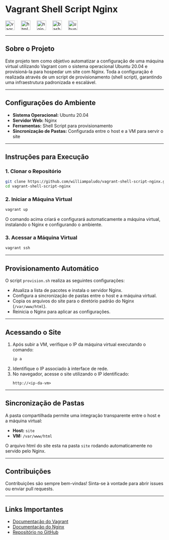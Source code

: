 # **Vagrant Shell Script Nginx**

<div>
  <img src="https://cdn.jsdelivr.net/gh/devicons/devicon/icons/vagrant/vagrant-original.svg" height="30" alt="vagrant logo" />
  <img width="12" />
  <img src="https://cdn.jsdelivr.net/gh/devicons/devicon/icons/html5/html5-original.svg" height="30" alt="html5 logo" />
  <img width="12" />
  <img src="https://cdn.jsdelivr.net/gh/devicons/devicon/icons/nginx/nginx-original.svg" height="30" alt="nginx logo"  />
  <img width="12" />
  <img src="https://cdn.jsdelivr.net/gh/devicons/devicon/icons/bash/bash-original.svg" height="30" alt="bash logo" />
  <img width="12" />
  <img src="https://cdn.jsdelivr.net/gh/devicons/devicon/icons/ubuntu/ubuntu-plain.svg" height="30" alt="ubuntu logo" />
  
</div>

---

## **Sobre o Projeto**
Este projeto tem como objetivo automatizar a configuração de uma máquina virtual utilizando Vagrant com o sistema operacional Ubuntu 20.04 e provisioná-la para hospedar um site com Nginx. Toda a configuração é realizada através de um script de provisionamento (shell script), garantindo uma infraestrutura padronizada e escalável.

---

## **Configurações do Ambiente**
- **Sistema Operacional:** Ubuntu 20.04
- **Servidor Web:** Nginx
- **Ferramentas:** Shell Script para provisionamento
- **Sincronização de Pastas:** Configurada entre o host e a VM para servir o site

---

## **Instruções para Execução**
### 1. Clonar o Repositório
```bash
git clone https://github.com/williampaludo/vagrant-shell-script-nginx.git
cd vagrant-shell-script-nginx
```

### 2. Iniciar a Máquina Virtual
```bash
vagrant up
```
O comando acima criará e configurará automaticamente a máquina virtual, instalando o Nginx e configurando o ambiente.

### 3. Acessar a Máquina Virtual
```bash
vagrant ssh
```

---

## **Provisionamento Automático**
O script `provision.sh` realiza as seguintes configurações:
- Atualiza a lista de pacotes e instala o servidor Nginx.
- Configura a sincronização de pastas entre o host e a máquina virtual.
- Copia os arquivos do site para o diretório padrão do Nginx (`/var/www/html`).
- Reinicia o Nginx para aplicar as configurações.

---

## **Acessando o Site**
1. Após subir a VM, verifique o IP da máquina virtual executando o comando:
    ```bash
    ip a
    ```
2. Identifique o IP associado à interface de rede.
3. No navegador, acesse o site utilizando o IP identificado:
    ```
    http://<ip-da-vm>
    ```

---

## **Sincronização de Pastas**
A pasta compartilhada permite uma integração transparente entre o host e a máquina virtual:
- **Host:** `site`
- **VM:** `/var/www/html`

O arquivo html do site esta na pasta `site` rodando automaticamente no servido pelo Nginx.

---

## **Contribuições**
Contribuições são sempre bem-vindas! Sinta-se à vontade para abrir issues ou enviar pull requests.

---

## **Links Importantes**
- [Documentação do Vagrant](https://www.vagrantup.com/docs)
- [Documentação do Nginx](https://nginx.org/en/docs/)
- [Repositório no GitHub](<url-do-repositorio>)

